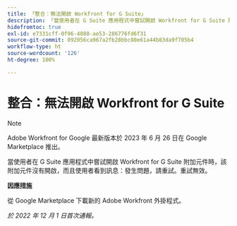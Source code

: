 ```yaml
---
title: 「整合：無法開啟 Workfront for G Suite」
description: 「當使用者在 G Suite 應用程式中嘗試開啟 Workfront for G Suite 附加元件時，該附加元件沒有開啟，而且使用者看到訊息：發生問題，請重試。重試無效。」
hidefromtoc: true
exl-id: e7331cff-0f96-4080-ae53-286776fd6f31
source-git-commit: 092056ca967a2fb28bbc80e61a44b83da9f705b4
workflow-type: ht
source-wordcount: '126'
ht-degree: 100%

---
```


# 整合：無法開啟 Workfront for G Suite

<!--Converted to Story-->

>[!NOTE]
>
>Adobe Workfront for Google 最新版本於 2023 年 6 月 26 日在 Google Marketplace 推出。

當使用者在 G Suite 應用程式中嘗試開啟 Workfront for G Suite 附加元件時，該附加元件沒有開啟，而且使用者看到訊息：發生問題，請重試。重試無效。

**因應措施**

從 Google Marketplace 下載新的 Adobe Workfront 外掛程式。

_於 2022 年 12 月 1 日首次通報。_
